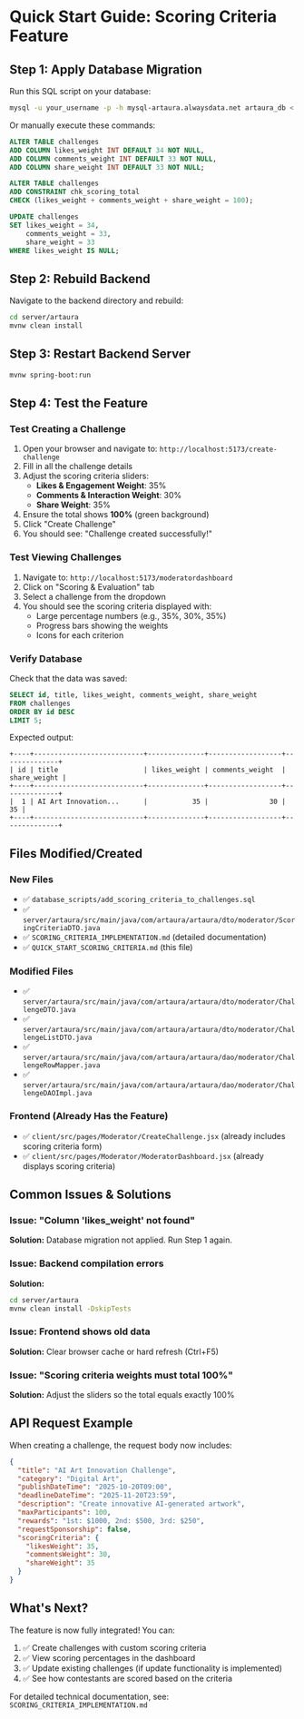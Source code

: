 # Quick Start Guide: Scoring Criteria Feature

## Step 1: Apply Database Migration

Run this SQL script on your database:

```bash
mysql -u your_username -p -h mysql-artaura.alwaysdata.net artaura_db < database_scripts/add_scoring_criteria_to_challenges.sql
```

Or manually execute these commands:

```sql
ALTER TABLE challenges
ADD COLUMN likes_weight INT DEFAULT 34 NOT NULL,
ADD COLUMN comments_weight INT DEFAULT 33 NOT NULL,
ADD COLUMN share_weight INT DEFAULT 33 NOT NULL;

ALTER TABLE challenges
ADD CONSTRAINT chk_scoring_total 
CHECK (likes_weight + comments_weight + share_weight = 100);

UPDATE challenges 
SET likes_weight = 34, 
    comments_weight = 33, 
    share_weight = 33
WHERE likes_weight IS NULL;
```

## Step 2: Rebuild Backend

Navigate to the backend directory and rebuild:

```bash
cd server/artaura
mvnw clean install
```

## Step 3: Restart Backend Server

```bash
mvnw spring-boot:run
```

## Step 4: Test the Feature

### Test Creating a Challenge

1. Open your browser and navigate to: `http://localhost:5173/create-challenge`
2. Fill in all the challenge details
3. Adjust the scoring criteria sliders:
   - **Likes & Engagement Weight**: 35%
   - **Comments & Interaction Weight**: 30%
   - **Share Weight**: 35%
4. Ensure the total shows **100%** (green background)
5. Click "Create Challenge"
6. You should see: "Challenge created successfully!"

### Test Viewing Challenges

1. Navigate to: `http://localhost:5173/moderatordashboard`
2. Click on "Scoring & Evaluation" tab
3. Select a challenge from the dropdown
4. You should see the scoring criteria displayed with:
   - Large percentage numbers (e.g., 35%, 30%, 35%)
   - Progress bars showing the weights
   - Icons for each criterion

### Verify Database

Check that the data was saved:

```sql
SELECT id, title, likes_weight, comments_weight, share_weight 
FROM challenges 
ORDER BY id DESC 
LIMIT 5;
```

Expected output:
```
+----+---------------------------+--------------+------------------+--------------+
| id | title                     | likes_weight | comments_weight  | share_weight |
+----+---------------------------+--------------+------------------+--------------+
|  1 | AI Art Innovation...      |           35 |               30 |           35 |
+----+---------------------------+--------------+------------------+--------------+
```

## Files Modified/Created

### New Files
- ✅ `database_scripts/add_scoring_criteria_to_challenges.sql`
- ✅ `server/artaura/src/main/java/com/artaura/artaura/dto/moderator/ScoringCriteriaDTO.java`
- ✅ `SCORING_CRITERIA_IMPLEMENTATION.md` (detailed documentation)
- ✅ `QUICK_START_SCORING_CRITERIA.md` (this file)

### Modified Files
- ✅ `server/artaura/src/main/java/com/artaura/artaura/dto/moderator/ChallengeDTO.java`
- ✅ `server/artaura/src/main/java/com/artaura/artaura/dto/moderator/ChallengeListDTO.java`
- ✅ `server/artaura/src/main/java/com/artaura/artaura/dao/moderator/ChallengeRowMapper.java`
- ✅ `server/artaura/src/main/java/com/artaura/artaura/dao/moderator/ChallengeDAOImpl.java`

### Frontend (Already Has the Feature)
- ✅ `client/src/pages/Moderator/CreateChallenge.jsx` (already includes scoring criteria form)
- ✅ `client/src/pages/Moderator/ModeratorDashboard.jsx` (already displays scoring criteria)

## Common Issues & Solutions

### Issue: "Column 'likes_weight' not found"
**Solution:** Database migration not applied. Run Step 1 again.

### Issue: Backend compilation errors
**Solution:** 
```bash
cd server/artaura
mvnw clean install -DskipTests
```

### Issue: Frontend shows old data
**Solution:** Clear browser cache or hard refresh (Ctrl+F5)

### Issue: "Scoring criteria weights must total 100%"
**Solution:** Adjust the sliders so the total equals exactly 100%

## API Request Example

When creating a challenge, the request body now includes:

```json
{
  "title": "AI Art Innovation Challenge",
  "category": "Digital Art",
  "publishDateTime": "2025-10-20T09:00",
  "deadlineDateTime": "2025-11-20T23:59",
  "description": "Create innovative AI-generated artwork",
  "maxParticipants": 100,
  "rewards": "1st: $1000, 2nd: $500, 3rd: $250",
  "requestSponsorship": false,
  "scoringCriteria": {
    "likesWeight": 35,
    "commentsWeight": 30,
    "shareWeight": 35
  }
}
```

## What's Next?

The feature is now fully integrated! You can:

1. ✅ Create challenges with custom scoring criteria
2. ✅ View scoring percentages in the dashboard
3. ✅ Update existing challenges (if update functionality is implemented)
4. ✅ See how contestants are scored based on the criteria

For detailed technical documentation, see: `SCORING_CRITERIA_IMPLEMENTATION.md`
